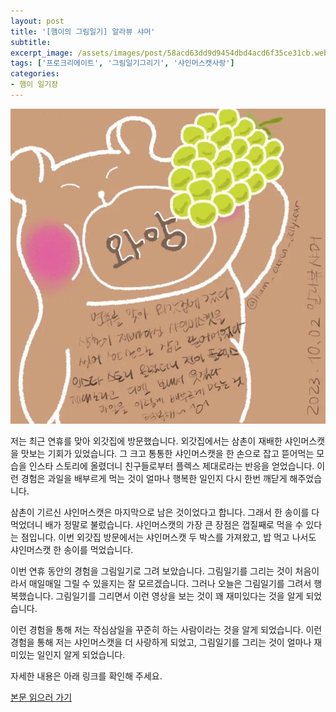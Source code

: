 ```yaml
---
layout: post
title: '[햄이의 그림일기] 알라뷰 샤머'
subtitle: 
excerpt_image: /assets/images/post/58acd63dd9d9454dbd4acd6f35ce31cb.webp
tags: ['프로크리에이트', '그림일기그리기', '샤인머스캣사랑']
categories: 
- 햄이 일기장
---
```


![메인 이미지](/assets/images/post/58acd63dd9d9454dbd4acd6f35ce31cb.webp)

저는 최근 연휴를 맞아 외갓집에 방문했습니다. 외갓집에서는 삼촌이 재배한 샤인머스캣을 맛보는 기회가 있었습니다. 그 크고 통통한 샤인머스캣을 한 손으로 잡고 뜯어먹는 모습을 인스타 스토리에 올렸더니 친구들로부터 플렉스 제대로라는 반응을 얻었습니다. 이런 경험은 과일을 배부르게 먹는 것이 얼마나 행복한 일인지 다시 한번 깨닫게 해주었습니다.

삼촌이 기르신 샤인머스캣은 마지막으로 남은 것이었다고 합니다. 그래서 한 송이를 다 먹었더니 배가 정말로 불렀습니다. 샤인머스캣의 가장 큰 장점은 껍질째로 먹을 수 있다는 점입니다. 이번 외갓집 방문에서는 샤인머스캣 두 박스를 가져왔고, 밥 먹고 나서도 샤인머스캣 한 송이를 먹었습니다.

이번 연휴 동안의 경험을 그림일기로 그려 보았습니다. 그림일기를 그리는 것이 처음이라서 매일매일 그릴 수 있을지는 잘 모르겠습니다. 그러나 오늘은 그림일기를 그려서 행복했습니다. 그림일기를 그리면서 이런 영상을 보는 것이 꽤 재미있다는 것을 알게 되었습니다.

이런 경험을 통해 저는 작심삼일을 꾸준히 하는 사람이라는 것을 알게 되었습니다. 이런 경험을 통해 저는 샤인머스캣을 더 사랑하게 되었고, 그림일기를 그리는 것이 얼마나 재미있는 일인지 알게 되었습니다.

자세한 내용은 아래 링크를 확인해 주세요.

[본문 읽으러 가기](https://m.blog.naver.com/ham_eaten_jellybear/223226556482)
